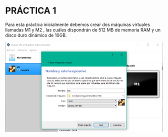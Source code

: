 # PRÁCTICA 1

Para esta práctica inicialmente debemos crear dos máquinas virtuales llamadas M1 y M2 , las cuáles dispondrán de 512 MB de memoria RAM y un disco duro dinámico de 10GB.




![img](https://github.com/miguel444/SWAP/blob/master/practica1/images/Nombre%20y%20SO.png)